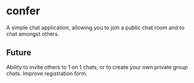 # confer
A simple chat application, allowing you to join a public chat room and to chat amongst others.

## Future
Ability to invite others to 1 on 1 chats, or to create your own private group chats.
Improve registration form.

